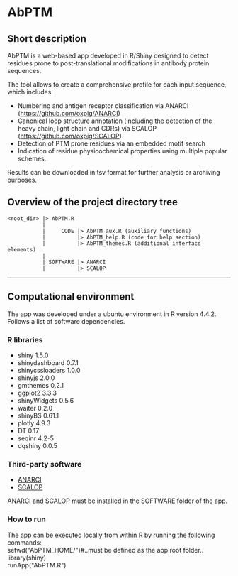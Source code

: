 # AbPTM

## Short description
AbPTM is a web-based app developed in R/Shiny designed to detect residues prone to post-translational modifications in antibody protein sequences.

The tool allows to create a comprehensive profile for each input sequence, which includes:
* Numbering and antigen receptor classification via ANARCI (https://github.com/oxpig/ANARCI)
* Canonical loop structure annotation (including the detection of the heavy chain, light chain and CDRs) via SCALOP (https://github.com/oxpig/SCALOP)
* Detection of PTM prone residues via an embedded motif search
* Indication of residue physicochemical properties using multiple popular schemes.

Results can be downloaded in tsv format for further analysis or archiving purposes.

## Overview of the project directory tree

    <root_dir> |> AbPTM.R
               | 
               |     CODE |> AbPTM_aux.R (auxiliary functions)
               |          |> AbPTM_help.R (code for help section)
               |          |> AbPTM_themes.R (additional interface elements)
               |               
               | SOFTWARE |> ANARCI
               |          |> SCALOP              
                
---

## Computational environment
The app was developed under a ubuntu environment in R version 4.4.2.  
Follows a list of software dependencies.

### R libraries
* shiny 1.5.0
* shinydashboard 0.7.1
* shinycssloaders 1.0.0
* shinyjs 2.0.0
* gmthemes 0.2.1
* ggplot2 3.3.3
* shinyWidgets 0.5.6
* waiter 0.2.0
* shinyBS 0.61.1
* plotly 4.9.3
* DT 0.17
* seqinr 4.2-5
* dqshiny 0.0.5

### Third-party software
* [ANARCI](https://github.com/oxpig/ANARCI)  
* [SCALOP](https://github.com/oxpig/SCALOP)  

ANARCI and SCALOP must be installed in the SOFTWARE folder of the app.


### How to run
The app can be executed locally from within R by running the following commands:<br/>
setwd("AbPTM_HOME/")#..must be defined as the app root folder..<br/>
library(shiny)<br/>
runApp("AbPTM.R")
